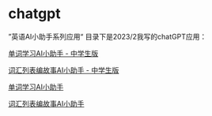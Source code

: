 # chatgpt

”英语AI小助手系列应用“ 目录下是2023/2我写的chatGPT应用：

<A Href="https://bccwuho.github.io/chatgpt/%E8%8B%B1%E8%AF%ADAI%E5%B0%8F%E5%8A%A9%E6%89%8B%E7%B3%BB%E5%88%97%E5%BA%94%E7%94%A8/%E5%8D%95%E8%AF%8D%E5%AD%A6%E4%B9%A0AI%E5%B0%8F%E5%8A%A9%E6%89%8B%20-%20%E4%B8%AD%E5%AD%A6%E7%94%9F%E7%89%88.html">单词学习AI小助手 - 中学生版</a>

<A Href="https://bccwuho.github.io/chatgpt/%E8%8B%B1%E8%AF%ADAI%E5%B0%8F%E5%8A%A9%E6%89%8B%E7%B3%BB%E5%88%97%E5%BA%94%E7%94%A8/%E8%AF%8D%E6%B1%87%E5%88%97%E8%A1%A8%E7%BC%96%E6%95%85%E4%BA%8BAI%E5%B0%8F%E5%8A%A9%E6%89%8B%20-%20%E4%B8%AD%E5%AD%A6%E7%94%9F%E7%89%88.html">词汇列表编故事AI小助手 - 中学生版</a>

<A Href=https://bccwuho.github.io/chatgpt/%E8%8B%B1%E8%AF%ADAI%E5%B0%8F%E5%8A%A9%E6%89%8B%E7%B3%BB%E5%88%97%E5%BA%94%E7%94%A8/%E5%8D%95%E8%AF%8D%E5%AD%A6%E4%B9%A0AI%E5%B0%8F%E5%8A%A9%E6%89%8B.html>单词学习AI小助手</a>

<A Href="https://bccwuho.github.io/chatgpt/%E8%8B%B1%E8%AF%ADAI%E5%B0%8F%E5%8A%A9%E6%89%8B%E7%B3%BB%E5%88%97%E5%BA%94%E7%94%A8/%E8%AF%8D%E6%B1%87%E5%88%97%E8%A1%A8%E7%BC%96%E6%95%85%E4%BA%8BAI%E5%B0%8F%E5%8A%A9%E6%89%8B.html">词汇列表编故事AI小助手</a>

